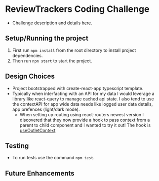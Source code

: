 # ReviewTrackers Coding Challenge

- Challenge description and details [here](https://gist.github.com/nvreynolds/1698e40b2ced65ea6c631259ba5538fd).

## Setup/Running the project

1. First run `npm install` from the root directory to install project dependencies.
2. Then run `npm start` to start the project.

## Design Choices

- Project bootstrapped with create-react-app typescript template.
- Typically when interfacting with an API for my data I would leverage a library like react-query to manage cached api state. I also tend to use the contextAPI for app wide data needs like logged user data details, app prefences (light/dark mode).
  - When setting up routing using react-routers newest version I discovered that they now provide a hook to pass context from a parent to child component and I wanted to try it out! The hook is [useOutletContext](https://reactrouter.com/en/main/hooks/use-outlet-context)

## Testing

- To run tests use the command `npm test`.

## Future Enhancements
